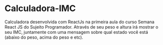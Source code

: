 # Calculadora-IMC
Calculadora desenvolvida com ReactJs na primeira aula do curso Semana React JS do Sujeito Programador. 
Através de seu peso e altura irá mostrar o seu IMC, juntamente com uma mensagem sobre qual estado você está (abaixo do peso, acima do peso e etc). 
